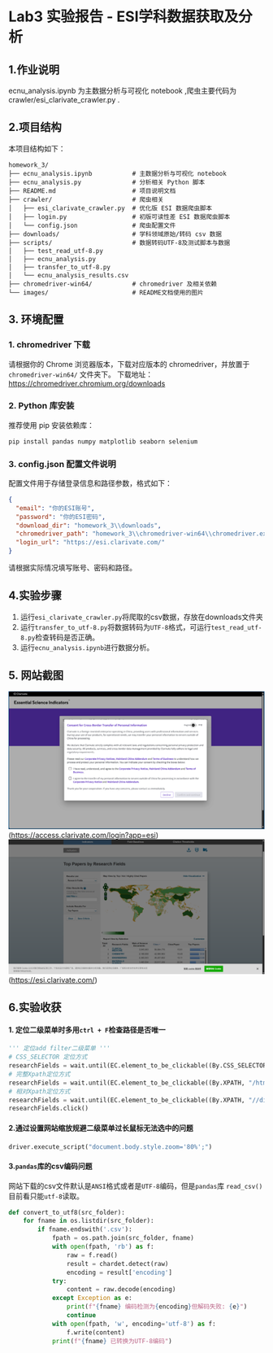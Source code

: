 # Lab3 实验报告 - ESI学科数据获取及分析

## 1.作业说明  
ecnu_analysis.ipynb 为主数据分析与可视化 notebook ,爬虫主要代码为 crawler/esi_clarivate_crawler.py .


## 2.项目结构  

本项目结构如下：

```
homework_3/
├── ecnu_analysis.ipynb           # 主数据分析与可视化 notebook
├── ecnu_analysis.py              # 分析相关 Python 脚本
├── README.md                     # 项目说明文档
├── crawler/                      # 爬虫相关
│   ├── esi_clarivate_crawler.py  # 优化版 ESI 数据爬虫脚本
│   ├── login.py                  # 初版可读性差 ESI 数据爬虫脚本
│   └── config.json               # 爬虫配置文件
├── downloads/                    # 学科领域原始/转码 csv 数据
├── scripts/                      # 数据转码UTF-8及测试脚本与数据
│   ├── test_read_utf-8.py   
│   ├── ecnu_analysis.py
│   ├── transfer_to_utf-8.py
│   └── ecnu_analysis_results.csv
├── chromedriver-win64/           # chromedriver 及相关依赖
└── images/                       # README文档使用的图片
```


## 3. 环境配置

### 1. chromedriver 下载
请根据你的 Chrome 浏览器版本，下载对应版本的 chromedriver，并放置于 `chromedriver-win64/` 文件夹下。
下载地址：https://chromedriver.chromium.org/downloads

### 2. Python 库安装
推荐使用 pip 安装依赖库：
```bash
pip install pandas numpy matplotlib seaborn selenium
```

### 3. config.json 配置文件说明
配置文件用于存储登录信息和路径参数，格式如下：
```json
{
  "email": "你的ESI账号",
  "password": "你的ESI密码",
  "download_dir": "homework_3\\downloads",
  "chromedriver_path": "homework_3\\chromedriver-win64\\chromedriver.exe",
  "login_url": "https://esi.clarivate.com/"
}
```  
请根据实际情况填写账号、密码和路径。  


## 4.实验步骤  

1. 运行`esi_clarivate_crawler.py`将爬取的csv数据，存放在downloads文件夹  
2. 运行`transfer_to_utf-8.py`将数据转码为`UTF-8`格式，可运行`test_read_utf-8.py`检查转码是否正确。  
3. 运行`ecnu_analysis.ipynb`进行数据分析。  


## 5. 网站截图

![alt text](images/login.png)
(https://access.clarivate.com/login?app=esi)
![alt text](images/main.png)  
(https://esi.clarivate.com/)  


## 6.实验收获   

#### 1. 定位二级菜单时多用`ctrl + F`检查路径是否唯一  

```python  
''' 定位add filter二级菜单 '''  
# CSS_SELECTOR 定位方式  
researchFields = wait.until(EC.element_to_be_clickable((By.CSS_SELECTOR, "#popup .inner-popup-link#researchFields")))  
# 完整Xpath定位方式  
researchFields = wait.until(EC.element_to_be_clickable((By.XPATH, "/html/body/div[1]/div[2]/div[7]/div/ul/li[2]/a")))  
# 相对Xpath定位方式  
researchFields = wait.until(EC.element_to_be_clickable((By.XPATH, "//div[@id='popup']//a[@id='researchFields']")))  
researchFields.click()  
```   

#### 2.通过设置网站缩放规避二级菜单过长鼠标无法选中的问题
```python
driver.execute_script("document.body.style.zoom='80%';")
```

#### 3.`pandas`库的csv编码问题    

网站下载的csv文件默认是`ANSI`格式或者是`UTF-8`编码，但是`pandas`库 `read_csv()`目前看只能`utf-8`读取。  
```python
def convert_to_utf8(src_folder):
    for fname in os.listdir(src_folder):
        if fname.endswith('.csv'):
            fpath = os.path.join(src_folder, fname)
            with open(fpath, 'rb') as f:
                raw = f.read()
                result = chardet.detect(raw)
                encoding = result['encoding']
            try:
                content = raw.decode(encoding)
            except Exception as e:
                print(f"{fname} 编码检测为{encoding}但解码失败: {e}")
                continue
            with open(fpath, 'w', encoding='utf-8') as f:
                f.write(content)
            print(f"{fname} 已转换为UTF-8编码")
```



